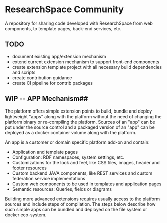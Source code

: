 # ResearchSpace Community
A repository for sharing code developed with ResearchSpace from web components, to template pages, back-end services, etc.

## TODO
* document existing app/extension mechanism
* extend current extension mechanism to support front-end components
* create extension template project with all necessary build dependencies and scripts
* create contribution guidance
* create CI pipeline for contrib packages


## WIP -- APP Mechanism##

The platform offers simple extension points to build, bundle and deploy lightweight "apps" along with the platform without the need of changing the platform binary or re-compiling the platform.
Sources of an "app" can be put under the source control and a packaged version of an "app" can be deployed as a docker container volume along with the platform.

An app is a customer or domain specific platform add-on and contain:

- Application and template pages
- Configuration: RDF namespaces, system settings, etc.
- Customizations for the look and feel, like CSS files, images, header and footer resources
- Custom backend JAVA components, like REST services and custom federation service implementations
- Custom web components to be used in templates and application pages
- Semantic resources: Queries, fields or diagrams

Building more advanced extensions requires usually access to the platform sources and include steps of compilation. The steps below describe how such simple apps can be bundled and deployed on the file system or docker eco-system.
